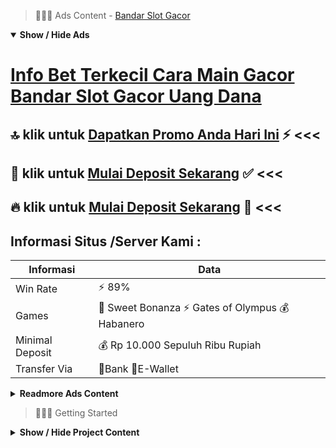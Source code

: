 > :red_circle::red_circle::red_circle: Ads Content - [Bandar Slot Gacor](https://atom.io/packages/bandar-slot-gacor)

<details open><summary><b>Show / Hide Ads</b></summary>

# [Info Bet Terkecil Cara Main Gacor Bandar Slot Gacor Uang Dana](https://atom.io/packages/bandar-slot-gacor)
## :top: klik untuk [Dapatkan Promo Anda Hari Ini](https://golinkurl.github.io/promo/) :zap: <<< 
## :8ball: klik untuk [Mulai Deposit Sekarang](https://golinkurl.github.io/promo/) :white_check_mark: <<< 
## :fire: klik untuk [Mulai Deposit Sekarang](https://golinkurl.github.io/register/) :dart: <<< 

## Informasi Situs /Server Kami : 

| Informasi  | Data |
| ------------- | ------------- |
| Win Rate  | ⚡ 89% |
| Games  | 🔱 Sweet Bonanza ⚡ Gates of Olympus 💰 Habanero |
| Minimal Deposit  | 💰 Rp 10.000 Sepuluh Ribu Rupiah |
| Transfer Via  | 🏅Bank 🏅E-Wallet |

<details><summary><b>Readmore Ads Content</b></summary>

## Table Of Content
- [Trik Gacor Situs Judi Slot Promo Terbaru](#situs-judi-slot-promo-terbaru)
- [Game Demo Permainan Slot Online](#permainan-slot-online)
- [Cara Install Bonus New Member 100 Slot Game](#bonus-new-member-100-slot-game)
- [Winrate Tinggi Slot Online Pragmatic](#slot-online-pragmatic)
- [Lagi Gacor Daftar Slot](#daftar-slot)

## Situs Judi Slot Promo Terbaru
Bonus Seumur Hidup Atau Referral, Bonus referal ini mampu diperoleh manakala Kamu telah berhasil mengajak sejumlah orang agar bercampur bermain ke situs yang sama. Bonus itu sangat menjanjikan sebab dapat dijadikan laksana penghasilan setiap harinya. Semakin banyak orang yang Kamu ajak, hingga akan semakin tidak sedikit pun bonus yang dapat Kamu peroleh. Sebenarnya tidak sedikit situs yang menyediakan bonus bercorak referral alias seumur hidup yang bisa dinikmati karena setiap membernya. Bonus ini kadang amat profitabel biar dapat dimanfaatkan sama sebaik sepertinya karena para pemain. Terutama agar Anggota pemula. Pilihan bonus pada situs itu dapat dimainkan beserta dipakai pada tahapan pertunjukan yang sebagai langsung agar dapat berhasil serta lancar.
## Permainan Slot Online
Slot Gacor Cepat Kaya AGENTOTOPLAY
Merupakan mainan slot online tergacor dari IDN Slot yang bertema babi hutan yang memiliki batu permata. Winrate slot online pilihan ini mencapai 88%. Ikuti link selanjutnya untuk sampai pula mendaftar agentotoplay.org
## Bonus New Member 100 Slot Game
apa itu Judi online slot? Judi online slot diartikan sebagai betting slot yang konvensional serta media bermain mesin pakai kompenen unik pada dalamnya. Slot sendiri masuk mula kali pada tahun 1899 pula meningkat serta kualitas mesin slot lain. Hingga detik ini slot judi lagi banyak dimainkan walau selaku online ataupun via internet. Melalui judi slot saudara bisa temukan kemahiran yang patut menarik dekat bumi judi.

## Slot Online Pragmatic
apa itu slot gacor? slot gacor didefinisikan sebagai saringan game taruhan mesin slot yang paling booming dan banyak diminati. Slot ini adalah salah suatu bobot alternatif pertunjukan yang sepele untuk dekat menangkan. Semua orang yang terus bermain taruhan judi ini tentu mengharapkan agar dapat mendapatkan keunggulan selama mainan yang dijalankan. Maka dari itu bukan tergeleng-geleng jika setelah banyak pada jarang Anggota menyeleksi saringan mainan yang hendak dipilih. Salah tunggal opsi yang paling banyak dicari lalu dipilih sama para pecinta taruhan judi slot yakni yang memungkinkan mereka agar memperoleh kemenangan mudah. Dengan begitu, detik permainan kami dapat menargetkan keunggulan pakai trik yang sangat enteng maka daftarkan akun gacor kalian pada situs https://45.64.128.115/ dapatkan ketangkasan yang pastinya sangat banyak.

## Daftar Slot
Dijamin Puas, Situs kredibel mengistimewakan kesenangan member agar terus eksis. Selain sistem yang inovatif, user interface enteng dipahami bersama diterapkan terus memberikan layanan bantuan agar member baru.

</details>

</details>

> :red_circle::red_circle::red_circle: Getting Started

<details><summary><b>Show / Hide Project Content</b></summary>

#  Project Name / Title : 
ATPEngine Project #59
##  Getting Started : 
These instructions will get you a copy of the project up and running on your local machine for development and testing purposes. See deployment for notes on how to deploy the project on a live system.

##  Installation for ATPEngine Project #59 : 
A step by step guide that will tell you how to get the development environment up and running.
<ul><li>How to install #1</li><li>How to install #2</li><li>How to install #3</li><li>How to install #4</li><li>How to install #5</li><li>How to install #6</li></ul>

##  Usage : 
A few examples of useful commands and/or tasks.
<ul><li>Usage #1</li><li>Usage  #2</li><li>Usage  #3</li><li>Usage #4</li><li>Usage  #5</li><li>Usage  #6</li></ul>

##  Ads Links : 
Get To Know about our other ads.


[Daftar Judi Slot Yang Lagi Viral](https://atom.io/packages/daftar-judi-slot)

[Demo Slot Indonesia Gampang Jp](https://atom.io/packages/demo-slot-indonesia)

[Pola Slot Olympus Gacor Hari Ini](https://atom.io/packages/pola-slot-olympus)

[Slot Gacor Login Viral 2021](https://atom.io/packages/slot-gacor-login)

[Hongkong Togel Uang Asli Tanpa Deposit](https://atom.io/packages/hongkong-togel)

[Slot Mahjong Uang Asli](https://atom.io/packages/slot-mahjong)

[Judi Slot Pulsa Yang Menghasilkan Uang](https://atom.io/packages/judi-slot-pulsa)

[Slot Terpercaya Yang Bisa Kirim Chip](https://atom.io/packages/slot-terpercaya)

[Online Slot Tanpa Deposit](https://atom.io/packages/online-slot)

[Pragmatic Play Slot Joker Gaming Demo](https://atom.io/packages/pragmatic-play-slot)

[Bo Slot Terpercaya Paling Hoki](https://atom.io/packages/bo-slot-terpercaya)

[Slot Demo Gratis Online 4D](https://atom.io/packages/slot-demo-gratis)

[Pg Soft Slot Resmi Indonesia](https://atom.io/packages/pg-soft-slot)

##  Additional Project That Can Be Usefull : 
Get To Know about our other projects.


[ATPEngine Project #84](https://atom.io/packages/atpengine-project-84)

[ATPEngine Project #14](https://atom.io/packages/atpengine-project-14)

[ATPEngine Project #99](https://atom.io/packages/atpengine-project-99)

[ATPEngine Project #66](https://atom.io/packages/atpengine-project-66)

[ATPEngine Project #25](https://atom.io/packages/atpengine-project-25)

[ATPEngine Project #33](https://atom.io/packages/atpengine-project-33)

##  Master Project : 
Incase you want to know more about our master project, please visit [ATPEngine Home Project](https://atom.io/packages/atpengine-home-project)

</details>
